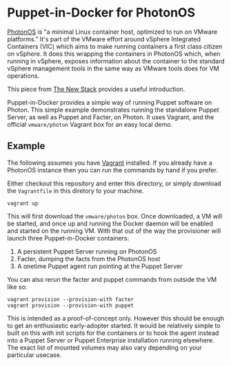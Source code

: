 # Puppet-in-Docker for PhotonOS

[PhotonOS](https://vmware.github.io/photon/) is "a minimal Linux container
host, optimized to run on VMware platforms." It's part of the VMware
effort around vSphere Integrated Containers (VIC) which aims to make
running containers a first class citizen on vSphere. It does this wrapping
the containers in PhotonOS which, when running in vSphere, exposes information
about the container to the standard vSphere management tools in the same way
as VMware tools does for VM operations.

This piece from [The New
Stack](http://thenewstack.io/vmwares-photon-platform-and-how-it-treats-containers/)
provides a useful introduction.

Puppet-in-Docker provides a simple way of running Puppet software on
Photon. This simple example demonstrates running the standalone Puppet
Server, as well as Puppet and Facter, on Photon. It uses Vagrant, and
the official `vmware/photon` Vagrant box for an easy local demo.

## Example

The following assumes you have [Vagrant](https://vagrantup.com)
installed. If you already have a PhotonOS instance then you can run the
commands by hand if you prefer.

Either checkout this repository and enter this directory, or simply
download the `Vagrantfile` in this diretory to your machine.

```
vagrant up
```

This will first download the `vmware/photon` box. Once downloaded, a VM
will be started, and once up and running the Docker daemon will be
enabled and started on the running VM. With that out of the way the
provisioner will launch three Puppet-in-Docker containers:

1. A persistent Puppet Server running on PhotonOS
2. Facter, dumping the facts from the PhotonOS host
3. A onetime Puppet agent run pointing at the Puppet Server

You can also rerun the facter and puppet commands from outside the VM
like so:

```
vagrant provision --provision-with facter
vagrant provision --provision-with puppet
```

This is intended as a proof-of-concept only. However this should be
enough to get an enthusiastic early-adopter started. It would be
relatively simple to built on this with init scripts for the containers
or to hook the agent instead into a Puppet Server or Puppet Enterprise
installation running elsewhere. The exact list of mounted volumes may
also vary depending on your particular usecase.

